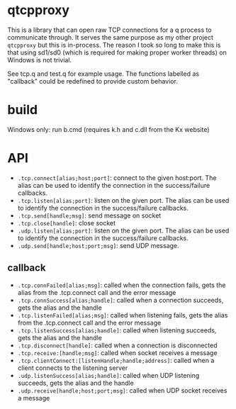 # qtcpproxy

This is a library that can open raw TCP connections for a q process to communicate through. It serves the same purpose as my other project ```qtcpproxy``` but this is in-process.
The reason I took so long to make this is that using sd1/sd0 (which is required for making proper worker threads) on Windows is not trivial.

See tcp.q and test.q for example usage. The functions labelled as "callback" could be redefined to provide custom behavior.

# build

Windows only: run b.cmd (requires k.h and c.dll from the Kx website)

# API

* ```.tcp.connect[alias;host;port]```: connect to the given host:port. The alias can be used to identify the connection in the success/failure callbacks.
* ```.tcp.listen[alias;port]```: listen on the given port. The alias can be used to identify the connection in the success/failure callbacks.
* ```.tcp.send[handle;msg]```: send message on socket
* ```.tcp.close[handle]```: close socket
* ```.udp.listen[alias;port]```: listen on the given port. The alias can be used to identify the connection in the success/failure callbacks.
* ```.udp.send[handle;host;port;msg]```: send UDP message.

## callback
* ```.tcp.connFailed[alias;msg]```: called when the connection fails, gets the alias from the .tcp.connect call and the error message
* ```.tcp.connSuccess[alias;handle]```: called when a connection succeeds, gets the alias and the handle
* ```.tcp.listenFailed[alias;msg]```: called when listening fails, gets the alias from the .tcp.connect call and the error message
* ```.tcp.listenSuccess[alias;handle]```: called when listening succeeds, gets the alias and the handle
* ```.tcp.disconnect[handle]```: called when a connection is disconnected
* ```.tcp.receive:[handle;msg]```: called when socket receives a message
* ```.tcp.clientConnect:[listenHandle;handle;address]```: called when a client connects to the listening server
* ```.udp.listenSuccess[alias;handle]```: called when UDP listening succeeds, gets the alias and the handle
* ```.udp.receive[handle;host;port;msg]```: called when UDP socket receives a message
